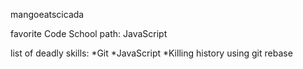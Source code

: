 mangoeatscicada

favorite Code School path: JavaScript

list of deadly skills: 
*Git
*JavaScript
*Killing history using git rebase